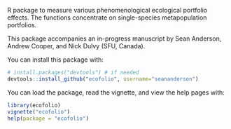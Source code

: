 R package to measure various phenomenological ecological portfolio effects. The functions concentrate on single-species metapopulation portfolios.

This package accompanies an in-progress manuscript by Sean Anderson, Andrew Cooper, and Nick Dulvy (SFU, Canada).

You can install this package with:
```r
# install.packages("devtools") # if needed
devtools::install_github("ecofolio", username="seananderson")
```

You can load the package, read the vignette, and view the help pages with:
```r
library(ecofolio)
vignette("ecofolio")
help(package = "ecofolio")
```
